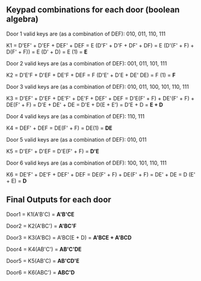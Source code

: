 
## Keypad combinations for each door (boolean algebra)

Door 1 valid keys are (as a combination of DEF): 010, 011, 110, 111

K1   = D'EF' + D'EF + DEF' + DEF = E (D'F' + D'F + DF' + DF)
        = E (D'(F' + F) + D(F' + F)) = E (D' + D) = E (1)
        = **E**
        

Door 2 valid keys are (as a combination of DEF): 001, 011, 101, 111

K2   = D'E'F + D'EF + DE'F + DEF
        = F (D'E' + D'E + DE' DE) = F (1)
        = **F**


Door 3 valid keys are (as a combination of DEF): 010, 011, 100, 101, 110, 111

K3   = D'EF' + D'EF + DE'F' + DE'F + DEF' + DEF
        = D'E(F' + F) + DE'(F' + F) + DE(F' + F)
        = D'E + DE' + DE = D'E + D(E + E')
        = D'E + D
        = **E + D**


Door 4 valid keys are (as a combination of DEF): 110, 111

K4   = DEF' + DEF = DE(F' + F) = DE(1)
        = **DE**


Door 5 valid keys are (as a combination of DEF): 010, 011

K5   = D'EF' + D'EF = D'E(F' + F)
        = **D'E**


Door 6 valid keys are (as a combination of DEF): 100, 101, 110, 111

K6   = DE'F' + DE'F + DEF' + DEF = DE(F' + F) + DE(F' + F)
        = DE' + DE = D (E' + E)
        = **D**

## Final Outputs for each door

Door1   = K1(A'B'C) 
        = **A'B'CE**

Door2   = K2(A'BC')
        = **A'BC'F**

Door3   = K3(A'BC) = A'BC(E + D)
        = **A'BCE + A'BCD**

Door4   = K4(AB'C')
        = **AB'C'DE**

Door5   = K5(AB'C)
        = **AB'CD'E**

Door6   = K6(ABC')
        = **ABC'D**